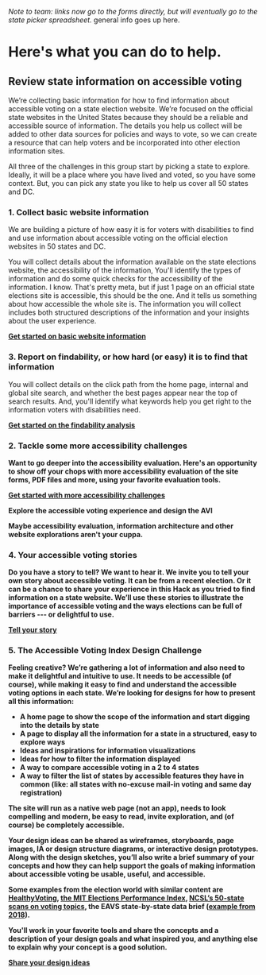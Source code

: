 <em>Note to team: links now go to the forms directly, but will eventually go to the state picker spreadsheet.</em>
general info goes up here.

<h1>Here's what you can do to help.</h1>

<h2>Review state information on accessible voting</h2>
<p>We’re collecting basic information for how to find information about accessible voting on a state election website. We’re focused on the official state websites in the United States because they should be a reliable and accessible source of information. The details you help us collect will be added to other data sources for policies and ways to vote, so we can create a resource that can help voters and be incorporated into other election information sites.</p>

<p>All three of the challenges in this group start by picking a state to explore. Ideally, it will be a place where you have lived and voted, so you have some context. But, you can pick any state you like to help us cover all 50 states and DC.</p>

<h3>1. Collect basic website information</h3>
<p>We are building a picture of how easy it is for voters with disabilities to find and use information about accessible voting on the official election websites in 50 states and DC.</p>

<p>You will collect details about the information available on the state elections website, the accessibility of the information, You'll identify the types of information and do some quick checks for the accessibility of the information. I know. That's pretty meta, but if just 1 page on an official state elections site is accessible, this should be the one. And it tells us something about how accessible the whole site is. The information you will collect includes both structured descriptions of the information and your insights about the user experience. </p>

<p><b><a href="https://www.jotform.com/form/212706217322143">Get started on basic website information</a></b></p>

<h3>3. Report on findability, or how hard (or easy) it is to find that information</h3>
<p>You will collect details on the click path from the home page, internal and global site search, and whether the best pages appear near the top of search results. And, you'll identify what keywords help you get right to the information voters with disabilities need. </p>

<p><b><a href="https://www.jotform.com/form/212714629843157">Get started on the findability analysis</a><b></p>

<H3>2. Tackle some more accessibility challenges</h3>
<p>Want to go deeper into the accessibility evaluation. Here's an opportunity to show off your chops with more accessibility evaluation of the site forms, PDF files and more, using your favorite evaluation tools.</p>

<p><b><a href="https://www.jotform.com/form/212714795547162">Get started with more accessibility challenges</a></b></p

<h2>Explore the accessible voting experience and design the AVI</h2>
<p>Maybe accessibility evaluation, information architecture and other website explorations aren't your cuppa. 

<h3>4. Your accessible voting stories</h3>
<p>Do you have a story to tell? We want to hear it. We invite you to tell your own story about accessible voting. It can be from a recent election. Or it can be a chance to share your experience in this Hack as you tried to find information on a state website. We’ll use these stories to illustrate the importance of accessible voting and the ways elections can be full of barriers --- or delightful to use.</p>

<p><b><a href="https://www.jotform.com/form/212714795547162">Tell your story</a><b></p>

<h3>5. The Accessible Voting Index Design Challenge</h3>
<p>Feeling creative? We’re gathering a lot of information and also need to make it delightful and intuitive to use. It needs to be accessible (of course), while making it easy to find and understand the accessible voting options in each state. We’re looking for designs for how to present all this information:<p>
<ul>
<li>A home page to show the scope of the information and start digging into the details by state</li>
  <li>A page to display all the information for a state in a structured, easy to explore ways</li>
  <li>Ideas and inspirations for information visualizations</li>
  <li>Ideas for how to filter the information displayed</li>
  <li>A way to compare accessible voting in a 2 to 4 states</li>
<li>A way to filter the list of states by accessible features they have in common (like: all states with no-excuse mail-in voting and same day registration)</li>
</ul>
<p>The site will run as a native web page (not an app), needs to look compelling and modern, be easy to read, invite exploration, and (of course) be completely accessible.</p>

<p>Your design ideas can be shared as wireframes, storyboards, page images, IA or design structure diagrams, or interactive design prototypes.
Along with the design sketches, you’ll also write a brief summary of your concepts and how they can help support the goals of making information about accessible voting be usable, useful, and accessible.</p>

Some examples from the election world with similar content are <a href="https://www.healthyvoting.org/">HealthyVoting</a>, <a href="https://elections.mit.edu/#/data/map">the MIT Elections Performance Index</a>, <a href="https://www.ncsl.org/research/elections-and-campaigns/absentee-and-mail-voting-policies-in-effect-for-the-2020-election.aspx">NCSL’s 50-state scans on voting topics</a>, the EAVS state-by-state data brief (<a href="https://www.ncsl.org/research/elections-and-campaigns/absentee-and-mail-voting-policies-in-effect-for-the-2020-election.aspx">example from 2018</a>).

<p>You'll work in your favorite tools and share the concepts and a description of your design goals and what inspired you, and anything else to explain why your concept is a good solution.</p>

  <p><b><a href="https://www.jotform.com/form/212715475040146">Share your design ideas</a></b></p>

